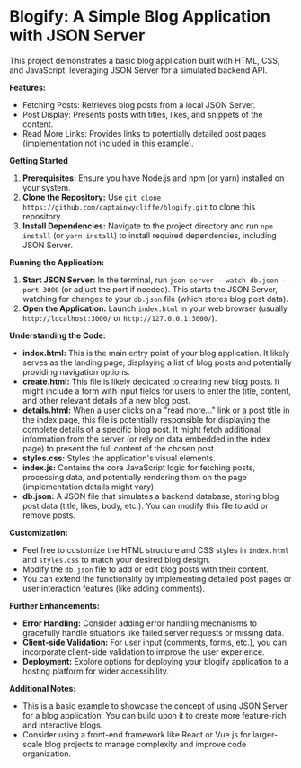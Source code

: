 # Blogify: A Simple Blog Application with JSON Server

This project demonstrates a basic blog application built with HTML, CSS, and JavaScript, leveraging JSON Server for a simulated backend API.

**Features:**

- Fetching Posts: Retrieves blog posts from a local JSON Server.
- Post Display: Presents posts with titles, likes, and snippets of the content.
- Read More Links: Provides links to potentially detailed post pages (implementation not included in this example).

**Getting Started**

1. **Prerequisites:** Ensure you have Node.js and npm (or yarn) installed on your system.
2. **Clone the Repository:** Use `git clone https://github.com/captainwycliffe/blogify.git` to clone this repository.
3. **Install Dependencies:** Navigate to the project directory and run `npm install` (or `yarn install`) to install required dependencies, including JSON Server.

**Running the Application:**

1. **Start JSON Server:** In the terminal, run `json-server --watch db.json --port 3000` (or adjust the port if needed). This starts the JSON Server, watching for changes to your `db.json` file (which stores blog post data).
2. **Open the Application:** Launch `index.html` in your web browser (usually `http://localhost:3000/` or `http://127.0.0.1:3000/`).

**Understanding the Code:**

- **index.html:** This is the main entry point of your blog application. It likely serves as the landing page, displaying a list of blog posts and potentially providing navigation options.
- **create.html:**  This file is likely dedicated to creating new blog posts. It might include a form with input fields for users to enter the title, content, and other relevant details of a new blog post.
- **details.html:**  When a user clicks on a "read more..." link or a post title in the index page, this file is potentially responsible for displaying the complete details of a specific blog post. It might fetch additional information from the server (or rely on data embedded in the index page) to present the full content of the chosen post.
- **styles.css:** Styles the application's visual elements.
- **index.js:** Contains the core JavaScript logic for fetching posts, processing data, and potentially rendering them on the page (implementation details might vary).
- **db.json:** A JSON file that simulates a backend database, storing blog post data (title, likes, body, etc.). You can modify this file to add or remove posts.

**Customization:**

- Feel free to customize the HTML structure and CSS styles in `index.html` and `styles.css` to match your desired blog design.
- Modify the `db.json` file to add or edit blog posts with their content.
- You can extend the functionality by implementing detailed post pages or user interaction features (like adding comments).

**Further Enhancements:**

- **Error Handling:** Consider adding error handling mechanisms to gracefully handle situations like failed server requests or missing data.
- **Client-side Validation:** For user input (comments, forms, etc.), you can incorporate client-side validation to improve the user experience.
- **Deployment:** Explore options for deploying your blogify application to a hosting platform for wider accessibility.

**Additional Notes:**

- This is a basic example to showcase the concept of using JSON Server for a blog application. You can build upon it to create more feature-rich and interactive blogs.
- Consider using a front-end framework like React or Vue.js for larger-scale blog projects to manage complexity and improve code organization.
